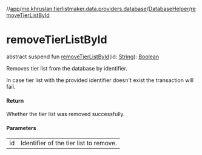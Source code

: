 //[app](../../../index.md)/[me.khruslan.tierlistmaker.data.providers.database](../index.md)/[DatabaseHelper](index.md)/[removeTierListById](remove-tier-list-by-id.md)

# removeTierListById

abstract suspend fun [removeTierListById](remove-tier-list-by-id.md)(id: [String](https://kotlinlang.org/api/latest/jvm/stdlib/kotlin/-string/index.html)): [Boolean](https://kotlinlang.org/api/latest/jvm/stdlib/kotlin/-boolean/index.html)

Removes tier list from the database by identifier.

In case tier list with the provided identifier doesn't exist the transaction will fail.

#### Return

Whether the tier list was removed successfully.

#### Parameters

| | |
|---|---|
| id | Identifier of the tier list to remove. |
